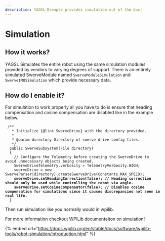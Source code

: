 ```yaml
---
description: YAGSL-Example provides simulation out of the box!
---
```


# Simulation

## How it works?

YAGSL Simulates the entire robot using the same simulation modules provided by vendors to varying degrees of support. There is an entirely simulated SwerveModule named `SwerveModuleSimulation` and `SwerveIMUSimulation` which provide necessary data.

## How do I enable it?

For simulation to work properly all you have to do is ensure that heading compensation and cosine compensation are disabled like in the example below.

<pre class="language-java"><code class="lang-java"> /**
   * Initialize {@link SwerveDrive} with the directory provided.
   *
   * @param directory Directory of swerve drive config files.
   */
  public SwerveSubsystem(File directory)
  {
    // Configure the Telemetry before creating the SwerveDrive to avoid unnecessary objects being created.
    SwerveDriveTelemetry.verbosity = TelemetryVerbosity.HIGH;
    swerveDrive = new SwerveParser(directory).createSwerveDrive(Constants.MAX_SPEED);
<strong>    swerveDrive.setHeadingCorrection(false); // Heading correction should only be used while controlling the robot via angle.
</strong><strong>    swerveDrive.setCosineCompensator(false); // Disables cosine compensation for simulations since it causes discrepancies not seen in real life.
</strong>  }
</code></pre>

Then run simulation like you normally would in wpilib.

For more information checkout WPILib documentaiton on simulation!

{% embed url="https://docs.wpilib.org/en/stable/docs/software/wpilib-tools/robot-simulation/introduction.html" %}
